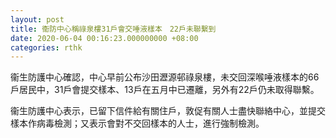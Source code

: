 ```yaml
---
layout: post
title: 衞防中心稱祿泉樓31戶會交唾液樣本　22戶未聯繫到
date: 2020-06-04 00:16:23.000000000 +08:00
categories: rthk
---
```


衞生防護中心確認，中心早前公布沙田瀝源邨祿泉樓，未交回深喉唾液樣本的66戶居民中，31戶會提交樣本、13戶在五月中已遷離，另外有22戶仍未取得聯繫。

衞生防護中心表示，已留下信件給有關住戶，敦促有關人士盡快聯絡中心，並提交樣本作病毒檢測；又表示會對不交回樣本的人士，進行強制檢測。

